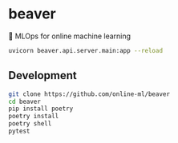 # beaver

🌊 MLOps for online machine learning

```sh
uvicorn beaver.api.server.main:app --reload
```

## Development

```sh
git clone https://github.com/online-ml/beaver
cd beaver
pip install poetry
poetry install
poetry shell
pytest
```
